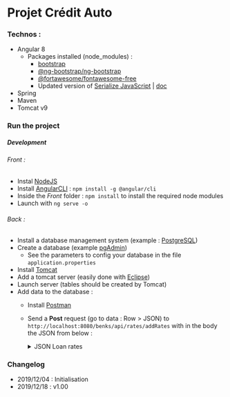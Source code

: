 # Projet Crédit Auto

### Technos :

- Angular 8
    - Packages installed (node_modules) : 
        - [bootstrap](https://www.npmjs.com/package/bootstrap)
        - [@ng-bootstrap/ng-bootstrap](https://www.npmjs.com/package/@ng-bootstrap/ng-bootstrap)
        - [@fortawesome/fontawesome-free](https://www.npmjs.com/package/@fortawesome/fontawesome-free)
        - Updated version of [Serialize JavaScript](https://www.npmjs.com/package/serialize-javascript) | [doc](https://github.com/streamlit/streamlit/issues/819)
- Spring
- Maven
- Tomcat v9


### Run the project

##### Development 

###### Front :
- Instal [NodeJS](https://nodejs.org/en/download/)
- Install [AngularCLI](https://cli.angular.io/) : `npm install -g @angular/cli`
- Inside the *Front* folder : `npm install` to install the required node modules
- Launch with `ng serve -o`


###### Back :
- Install a database management system (example : [PostgreSQL](https://www.enterprisedb.com/downloads/postgres-postgresql-downloads))
- Create a database (example [pgAdmin](https://www.pgadmin.org/))
    - See the parameters to config your database in the file `application.properties`
- Install [Tomcat](https://tomcat.apache.org/whichversion.html)
- Add a tomcat server (easily done with [Eclipse](https://www.eclipse.org/downloads/packages/))
- Launch server (tables should be created by Tomcat)
- Add data to the database :
    - Install [Postman](https://www.getpostman.com/)
    - Send a **Post** request (go to data : Row > JSON) to `http://localhost:8080/benks/api/rates/addRates` with in the body  the JSON from below :

		<details>
		  <summary>JSON Loan rates</summary>

		```JSON
		[
		    {
			"rateValue": 0.65,
			"categorie": "A",
			"valMin": -1,
			"valMax": 10000,
			"dureeMin": -1,
			"dureeMax": 30,
			"rateName": "T1"
		    },
		    {
			"rateValue": 0.34,
			"categorie": "A",
			"valMin": 10000,
			"valMax": 999999999,
			"dureeMin": -1,
			"dureeMax": 24,
			"rateName": "T2"
		    },
		    {
			"rateValue": 0.34,
			"categorie": "A",
			"valMin": 10000,
			"valMax": 999999999,
			"dureeMin": -1,
			"dureeMax": 24,
			"rateName": "T2"
		    },
		    {
			"rateValue": 0.45,
			"categorie": "A",
			"valMin": 10000,
			"valMax": 999999999,
			"dureeMin": 24,
			"dureeMax": 3000,
			"rateName": "T3"
		    },
		    {
			"rateValue": 0.45,
			"categorie": "B",
			"valMin": -1,
			"valMax": 15000,
			"dureeMin": -1,
			"dureeMax": 18,
			"rateName": "T3"
		    },
		    {
			"rateValue": 0.21,
			"categorie": "B",
			"valMin": -1,
			"valMax": 15000,
			"dureeMin": 18,
			"dureeMax": 36,
			"rateName": "T4"
		    },
		    {
			"rateValue": 0.44,
			"categorie": "B",
			"valMin": -1,
			"valMax": 15000,
			"dureeMin": 36,
			"dureeMax": 3000,
			"rateName": "T5"
		    },
		    {
			"rateValue": 0.44,
			"categorie": "B",
			"valMin": 15000,
			"valMax": 25000,
			"dureeMin": -1,
			"dureeMax": 24,
			"rateName": "T5"
		    },
		    {
			"rateValue": 0.74,
			"categorie": "B",
			"valMin": 15000,
			"valMax": 25000,
			"dureeMin": 24,
			"dureeMax": 3000,
			"rateName": "T6"
		    },
		    {
			"rateValue": 0.74,
			"categorie": "B",
			"valMin": 25000,
			"valMax": 9999999,
			"dureeMin": -1,
			"dureeMax": 3000,
			"rateName": "T6"
		    }
		]  
		```
		</details>
    

### Changelog

* 2019/12/04 : Initialisation
* 2019/12/18 : v1.00
